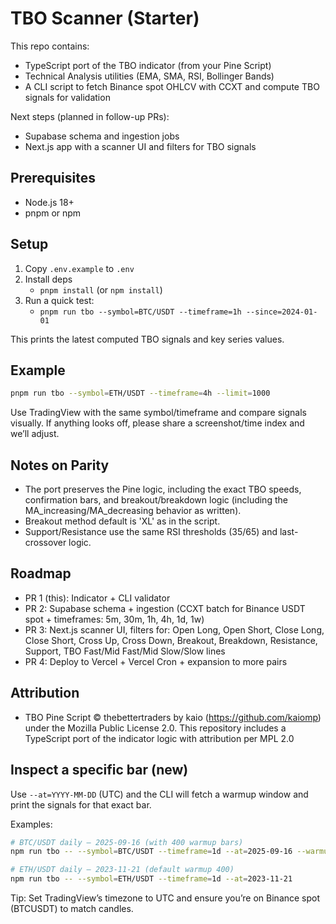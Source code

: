 # TBO Scanner (Starter)

This repo contains:
- TypeScript port of the TBO indicator (from your Pine Script)
- Technical Analysis utilities (EMA, SMA, RSI, Bollinger Bands)
- A CLI script to fetch Binance spot OHLCV with CCXT and compute TBO signals for validation

Next steps (planned in follow-up PRs):
- Supabase schema and ingestion jobs
- Next.js app with a scanner UI and filters for TBO signals

## Prerequisites
- Node.js 18+
- pnpm or npm

## Setup
1. Copy `.env.example` to `.env`
2. Install deps
   - `pnpm install` (or `npm install`)
3. Run a quick test:
   - `pnpm run tbo --symbol=BTC/USDT --timeframe=1h --since=2024-01-01`

This prints the latest computed TBO signals and key series values.

## Example
```bash
pnpm run tbo --symbol=ETH/USDT --timeframe=4h --limit=1000
```

Use TradingView with the same symbol/timeframe and compare signals visually. If anything looks off, please share a screenshot/time index and we’ll adjust.

## Notes on Parity
- The port preserves the Pine logic, including the exact TBO speeds, confirmation bars, and breakout/breakdown logic (including the MA_increasing/MA_decreasing behavior as written).
- Breakout method default is 'XL' as in the script.
- Support/Resistance use the same RSI thresholds (35/65) and last-crossover logic.

## Roadmap
- PR 1 (this): Indicator + CLI validator
- PR 2: Supabase schema + ingestion (CCXT batch for Binance USDT spot + timeframes: 5m, 30m, 1h, 4h, 1d, 1w)
- PR 3: Next.js scanner UI, filters for: Open Long, Open Short, Close Long, Close Short, Cross Up, Cross Down, Breakout, Breakdown, Resistance, Support, TBO Fast/Mid Fast/Mid Slow/Slow lines
- PR 4: Deploy to Vercel + Vercel Cron + expansion to more pairs

## Attribution
- TBO Pine Script © thebettertraders by kaio (https://github.com/kaiomp) under the Mozilla Public License 2.0. This repository includes a TypeScript port of the indicator logic with attribution per MPL 2.0 

## Inspect a specific bar (new)
Use `--at=YYYY-MM-DD` (UTC) and the CLI will fetch a warmup window and print the signals for that exact bar.

Examples:
```bash
# BTC/USDT daily — 2025-09-16 (with 400 warmup bars)
npm run tbo -- --symbol=BTC/USDT --timeframe=1d --at=2025-09-16 --warmup=400

# ETH/USDT daily — 2023-11-21 (default warmup 400)
npm run tbo -- --symbol=ETH/USDT --timeframe=1d --at=2023-11-21
```

Tip: Set TradingView’s timezone to UTC and ensure you’re on Binance spot (BTCUSDT) to match candles.